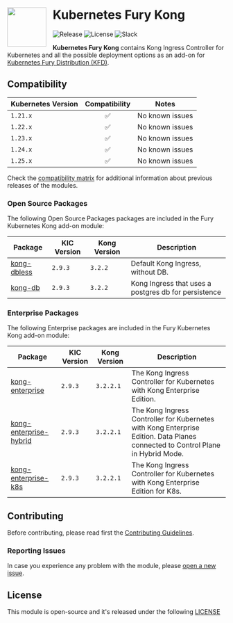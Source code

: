 <h1>
    <img src="https://github.com/sighupio/fury-distribution/blob/main/docs/assets/fury-epta-white.png?raw=true" align="left" width="90" style="margin-right: 15px"/>
    Kubernetes Fury Kong
</h1>

![Release](https://img.shields.io/badge/Latest%20Release-v3.0.0-blue)
![License](https://img.shields.io/github/license/sighupio/fury-kubernetes-kong?label=License)
![Slack](https://img.shields.io/badge/slack-@kubernetes/fury-yellow.svg?logo=slack&label=Slack)

<!-- <KFD-DOCS> -->

**Kubernetes Fury Kong** contains Kong Ingress Controller for Kubernetes and all the possible deployment options as an
add-on for [Kubernetes Fury Distribution (KFD)][kfd-repo].

## Compatibility

| Kubernetes Version |   Compatibility    | Notes                                               |
|--------------------|:------------------:|-----------------------------------------------------|
| `1.21.x`           | :white_check_mark: | No known issues                                     |
| `1.22.x`           | :white_check_mark: | No known issues                                     |
| `1.23.x`           | :white_check_mark: | No known issues                                     |
| `1.24.x`           | :white_check_mark: | No known issues                                     |
| `1.25.x`           | :white_check_mark: | No known issues                                     |

Check the [compatibility matrix][compatibility-matrix] for additional information about previous releases of the modules.

### Open Source Packages

The following Open Source Packages packages are included in the Fury Kubernetes Kong add-on module:

| Package                                              | KIC Version  | Kong Version | Description                                           |
|------------------------------------------------------|--------------|--------------|-------------------------------------------------------|
| [kong-dbless](katalog/kong-dbless)              | `2.9.3`      | `3.2.2`      | Default Kong Ingress, without DB.                     |
| [kong-db](katalog/kong-db)                      | `2.9.3`      | `3.2.2`      | Kong Ingress that uses a postgres db for persistence  |


### Enterprise Packages

The following Enterprise packages are included in the Fury Kubernetes Kong add-on module:

| Package                                                        | KIC Version  | Kong Version | Description                                                                                                                      |
|----------------------------------------------------------------|--------------|--------------|----------------------------------------------------------------------------------------------------------------------------------|
| [kong-enterprise](katalog/kong-enterprise)                | `2.9.3`      | `3.2.2.1`    | The Kong Ingress Controller for Kubernetes with Kong Enterprise Edition.                                                         |
| [kong-enterprise-hybrid](katalog/kong-enterprise-hybrid)  | `2.9.3`      | `3.2.2.1`    | The Kong Ingress Controller for Kubernetes with Kong Enterprise Edition. Data Planes connected to Control Plane in Hybrid Mode.  |
| [kong-enterprise-k8s](katalog/kong-enterprise-k8s)        | `2.9.3`      | `3.2.2.1`    | The Kong Ingress Controller for Kubernetes with Kong Enterprise Edition for K8s.                                                 |

<!-- Links -->

[kfd-repo]: https://github.com/sighupio/fury-distribution
[kfd-docs]: https://docs.kubernetesfury.com/docs/distribution/
[compatibility-matrix]: https://github.com/sighupio/fury-kubernetes-kong/blob/master/docs/COMPATIBILITY_MATRIX.md

<!-- </KFD-DOCS> -->

<!-- <FOOTER> -->

## Contributing

Before contributing, please read first the [Contributing Guidelines](docs/CONTRIBUTING.md).

### Reporting Issues

In case you experience any problem with the module, please [open a new issue](https://github.com/sighupio/fury-kubernetes-kong/issues/new/choose).

## License

This module is open-source and it's released under the following [LICENSE](LICENSE)

<!-- </FOOTER> -->
